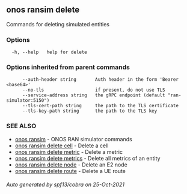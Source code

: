 ## onos ransim delete

Commands for deleting simulated entities

### Options

```
  -h, --help   help for delete
```

### Options inherited from parent commands

```
      --auth-header string       Auth header in the form 'Bearer <base64>'
      --no-tls                   if present, do not use TLS
      --service-address string   the gRPC endpoint (default "ran-simulator:5150")
      --tls-cert-path string     the path to the TLS certificate
      --tls-key-path string      the path to the TLS key
```

### SEE ALSO

* [onos ransim](onos_ransim.md)	 - ONOS RAN simulator commands
* [onos ransim delete cell](onos_ransim_delete_cell.md)	 - Delete a cell
* [onos ransim delete metric](onos_ransim_delete_metric.md)	 - Delete a metric
* [onos ransim delete metrics](onos_ransim_delete_metrics.md)	 - Delete all metrics of an entity
* [onos ransim delete node](onos_ransim_delete_node.md)	 - Delete an E2 node
* [onos ransim delete route](onos_ransim_delete_route.md)	 - Delete a UE route

###### Auto generated by spf13/cobra on 25-Oct-2021
